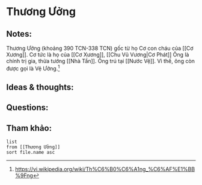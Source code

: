 # Thương Ưởng

## Notes:
Thương Ưởng (khoảng 390 TCN-338 TCN) gốc từ họ Cơ con cháu của [[Cơ Xương]]. Cơ tức là họ của [[Cơ Xương]], [[Chu Vũ Vương|Cơ Phát]]
Ông là chính trị gia, thừa tướng [[Nhà Tần]]. Ông trú tại [[Nước Vệ]]. Vì thế, ông còn được gọi là Vệ Ưởng.[^1]

## Ideas & thoughts:

## Questions:


## Tham khảo:
```dataview
list
from [[Thương Ưởng]]
sort file.name asc
```
[^1]: https://vi.wikipedia.org/wiki/Th%C6%B0%C6%A1ng_%C6%AF%E1%BB%9Fng